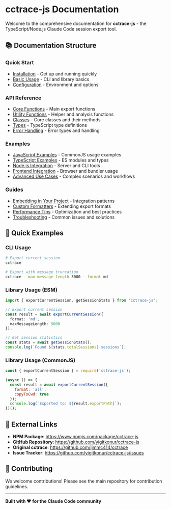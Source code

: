 # cctrace-js Documentation

Welcome to the comprehensive documentation for **cctrace-js** - the TypeScript/Node.js Claude Code session export tool.

## 📚 Documentation Structure

### Quick Start
- [Installation](guides/installation.md) - Get up and running quickly
- [Basic Usage](guides/basic-usage.md) - CLI and library basics
- [Configuration](guides/configuration.md) - Environment and options

### API Reference
- [Core Functions](api/core-functions.md) - Main export functions
- [Utility Functions](api/utility-functions.md) - Helper and analysis functions
- [Classes](api/classes.md) - Core classes and their methods
- [Types](api/types.md) - TypeScript type definitions
- [Error Handling](api/error-handling.md) - Error types and handling

### Examples
- [JavaScript Examples](examples/javascript.md) - CommonJS usage examples
- [TypeScript Examples](examples/typescript.md) - ES modules and types
- [Node.js Integration](examples/nodejs-integration.md) - Server and CLI tools
- [Frontend Integration](examples/frontend-integration.md) - Browser and bundler usage
- [Advanced Use Cases](examples/advanced.md) - Complex scenarios and workflows

### Guides
- [Embedding in Your Project](guides/embedding.md) - Integration patterns
- [Custom Formatters](guides/custom-formatters.md) - Extending export formats
- [Performance Tips](guides/performance.md) - Optimization and best practices
- [Troubleshooting](guides/troubleshooting.md) - Common issues and solutions

## 🚀 Quick Examples

### CLI Usage
```bash
# Export current session
cctrace

# Export with message truncation
cctrace --max-message-length 3000 --format md
```

### Library Usage (ESM)
```typescript
import { exportCurrentSession, getSessionStats } from 'cctrace-js';

// Export current session
const result = await exportCurrentSession({
  format: 'md',
  maxMessageLength: 5000
});

// Get session statistics
const stats = await getSessionStats();
console.log(`Found ${stats.totalSessions} sessions`);
```

### Library Usage (CommonJS)
```javascript
const { exportCurrentSession } = require('cctrace-js');

(async () => {
  const result = await exportCurrentSession({
    format: 'all',
    copyToCwd: true
  });
  console.log(`Exported to: ${result.exportPath}`);
})();
```

## 🔗 External Links

- **NPM Package**: https://www.npmjs.com/package/cctrace-js
- **GitHub Repository**: https://github.com/yigitkonur/cctrace-js
- **Original cctrace**: https://github.com/jimmc414/cctrace
- **Issue Tracker**: https://github.com/yigitkonur/cctrace-js/issues

## 🤝 Contributing

We welcome contributions! Please see the main repository for contribution guidelines.

---

**Built with ❤️ for the Claude Code community**